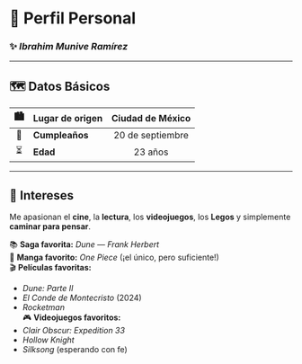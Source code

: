 # 👤 **Perfil Personal**

### ✨ *Ibrahim Munive Ramírez*

---

## 🗺️ **Datos Básicos**

| 🏙️ | **Lugar de origen** | Ciudad de México |
|:--:|:--------------------|:----------------:|
| 🎂 | **Cumpleaños** | 20 de septiembre |
| ⏳ | **Edad** | 23 años |

---

## 🎯 **Intereses**

Me apasionan el **cine**, la **lectura**, los **videojuegos**, los **Legos** y simplemente **caminar para pensar**.  

📚 **Saga favorita:** *Dune* — *Frank Herbert*  
📖 **Manga favorito:** *One Piece* (¡el único, pero suficiente!)  
🎬 **Películas favoritas:**  
- *Dune: Parte II*  
- *El Conde de Montecristo* (2024)  
- *Rocketman*  
🎮 **Videojuegos favoritos:**  
- *Clair Obscur: Expedition 33*  
- *Hollow Knight*  
- *Silksong* (esperando con fe)